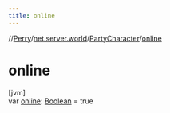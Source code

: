 ```yaml
---
title: online
---
```

//[Perry](../../../index.html)/[net.server.world](../index.html)/[PartyCharacter](index.html)/[online](online.html)



# online



[jvm]\
var [online](online.html): [Boolean](https://kotlinlang.org/api/latest/jvm/stdlib/kotlin/-boolean/index.html) = true




